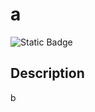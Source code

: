 # a
  ![Static Badge](https://img.shields.io/badge/License-Apache%20License%202.0-brightgreen)

  ## Description

  b

